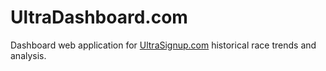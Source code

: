 # UltraDashboard.com

Dashboard web application for [UltraSignup.com](https://ultrasignup.com/) historical race trends and analysis.
